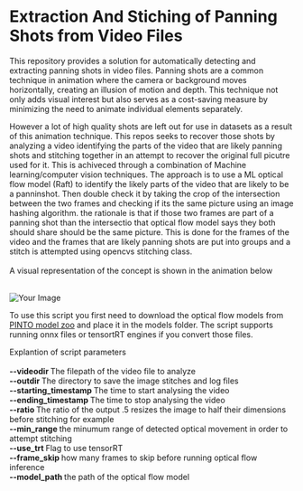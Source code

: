 <h1> Extraction And  Stiching of Panning Shots from Video Files  </h1>

<p>This repository provides a solution for automatically detecting and extracting panning shots in video files. Panning shots are a common technique in animation where the camera or background moves horizontally, creating an illusion of motion and depth. This technique not only adds visual interest but also serves as a cost-saving measure by minimizing the need to animate individual elements separately. </p>

<p> However a lot of high quality shots are left out for use in datasets as a result of this animation technique. This repos seeks to recover those shots by analyzing a video identifying the parts of the video that are likely panning shots and stitching together in an attempt to recover the original full picutre used for it. 
This is achiveced through a combination of Machine learning/computer vision techniques. The approach is to use a ML optical flow model (Raft) to identify the likely parts of the video that 
are likely to be a panninshot. Then double check it by taking the crop of the intersection between the two frames and checking if its the same picture using an 
image hashing algorithm. the rationale is that if those two frames are part of a panning shot than the intersectio that optical flow model says they both should share should be the 
same picture. This is done for the frames of the video and the frames that are likely panning shots are put into groups and a stitch is attempted using opencvs stitching class. 
<br></br>
A visual representation of the concept is shown in the animation below 
<br></br>
</p>
<img src="docs/animated.gif" alt="Your Image">


<p>
    To use this script you first need to download the optical flow models from <a href="https://github.com/PINTO0309/PINTO_model_zoo/tree/main/252_RAFT"> PINTO model zoo</a> and place it in the models folder. The script supports running onnx files or tensortRT engines if you convert those files. 

</p>

Explantion of script parameters <br></br>
<b> --videodir </b> The filepath of the video file to analyze 
</br>
<b> --outdir </b> The directory to save the image stitches and log files
</br>
<b> --starting_timestamp </b> The time to start analysing the video 
</br>
<b> --ending_timestamp </b>The time to stop analysing the video 
</br>
<b> --ratio </b> The ratio of the output .5 resizes the image to half their dimensions before stitching for example 
</br>
<b> --min_range </b> the minumum range of detected optical movement in order to attempt stitching
</br>
<b> --use_trt </b> Flag to use tensorRT
</br>
<b> --frame_skip </b> how many frames to skip before running optical flow inference 
</br>
 <b> --model_path </b> the path of the optical flow model
</br>


